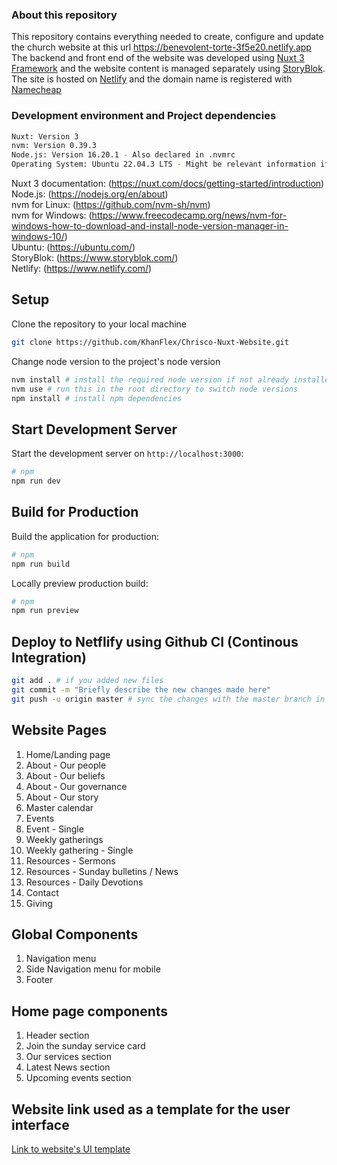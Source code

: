 ### About this repository

This repository contains everything needed to create, configure and update the church website at this url https://benevolent-torte-3f5e20.netlify.app
The backend and front end of the website was developed using [Nuxt 3 Framework](https://nuxt.com/docs/getting-started/introduction) and the website content is managed
separately using [StoryBlok](https://www.storyblok.com/). The site is hosted on [Netlify](https://www.netlify.com/) and the domain name is registered with [Namecheap](https://www.namecheap.com/)

### Development environment and Project dependencies

```bash
Nuxt: Version 3
nvm: Version 0.39.3
Node.js: Version 16.20.1 - Also declared in .nvmrc
Operating System: Ubuntu 22.04.3 LTS - Might be relevant information if symlinks don't work or file paths are invalid
```

Nuxt 3 documentation: (https://nuxt.com/docs/getting-started/introduction)  
Node.js: (https://nodejs.org/en/about)  
nvm for Linux: (https://github.com/nvm-sh/nvm)  
nvm for Windows: (https://www.freecodecamp.org/news/nvm-for-windows-how-to-download-and-install-node-version-manager-in-windows-10/)  
Ubuntu: (https://ubuntu.com/)  
StoryBlok: (https://www.storyblok.com/)  
Netlify: (https://www.netlify.com/)  

## Setup

Clone the repository to your local machine

```bash
git clone https://github.com/KhanFlex/Chrisco-Nuxt-Website.git
```

Change node version to the project's node version

```bash
nvm install # install the required node version if not already installed
nvm use # run this in the root directory to switch node versions
npm install # install npm dependencies
```

## Start Development Server

Start the development server on `http://localhost:3000`:

```bash
# npm
npm run dev
```

## Build for Production

Build the application for production:

```bash
# npm
npm run build
```

Locally preview production build:

```bash
# npm
npm run preview
```

## Deploy to Netflify using Github CI (Continous Integration)

```bash
git add . # if you added new files
git commit -m "Briefly describe the new changes made here"
git push -u origin master # sync the changes with the master branch in this repository. This will also trigger a deployment on Netlify reflecting the changes you made to the repository
```

## Website Pages

1.  Home/Landing page
2.  About - Our people
3.  About - Our beliefs
4.  About - Our governance
5.  About - Our story
6.  Master calendar
7.  Events
8.  Event - Single
9.  Weekly gatherings
10. Weekly gathering - Single
11. Resources - Sermons
12. Resources - Sunday bulletins / News
13. Resources - Daily Devotions
14. Contact
15. Giving

## Global Components

1. Navigation menu
2. Side Navigation menu for mobile
3. Footer

## Home page components

1. Header section
2. Join the sunday service card
3. Our services section
4. Latest News section
5. Upcoming events section

## Website link used as a template for the user interface

[Link to website's UI template](https://startertemplatecloud.com/g12/)

